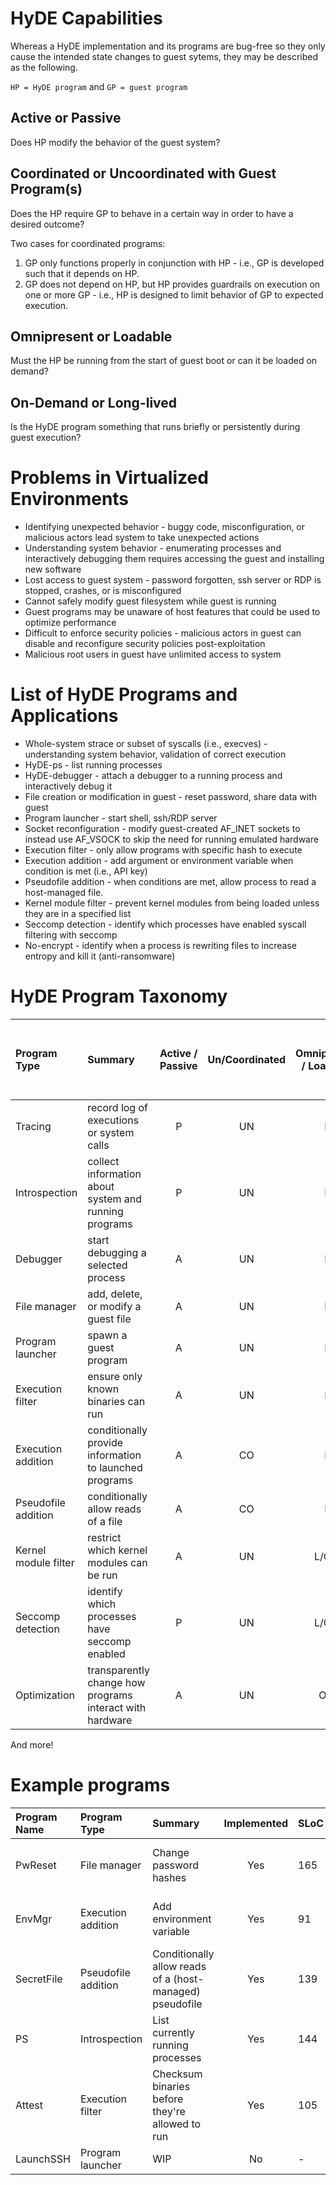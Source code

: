 # HyDE Capabilities


Whereas a HyDE implementation and its programs are bug-free so they only cause the intended state changes to guest sytems, they may be described as the following.

`HP = HyDE program` and `GP = guest program`

## Active or Passive
Does HP modify the behavior of the guest system?

## Coordinated or Uncoordinated with Guest Program(s)
Does the HP require GP to behave in a certain way in order to have a desired outcome?

Two cases for coordinated programs:
1) GP only functions properly in conjunction with HP - i.e., GP is developed such that it depends on HP.
2) GP does not depend on HP, but HP provides guardrails on execution on one or more GP - i.e., HP is designed to limit behavior of GP to expected execution.

## Omnipresent or Loadable
Must the HP be running from the start of guest boot or can it be loaded on demand?

## On-Demand or Long-lived
Is the HyDE program something that runs briefly or persistently during guest execution?

# Problems in Virtualized Environments
* Identifying unexpected behavior - buggy code, misconfiguration, or malicious actors lead system to take unexpected actions
* Understanding system behavior - enumerating processes and interactively debugging them requires accessing the guest and installing new software
* Lost access to guest system - password forgotten, ssh server or RDP is stopped, crashes, or is misconfigured
* Cannot safely modify guest filesystem while guest is running
* Guest programs may be unaware of host features that could be used to optimize performance
* Difficult to enforce security policies - malicious actors in guest can disable and reconfigure security policies post-exploitation
* Malicious root users in guest have unlimited access to system

# List of HyDE Programs and Applications

* Whole-system strace or subset of syscalls (i.e., execves) - understanding system behavior, validation of correct execution
* HyDE-ps - list running processes
* HyDE-debugger - attach a debugger to a running process and interactively debug it
* File creation or modification in guest - reset password, share data with guest
* Program launcher - start shell, ssh/RDP server
* Socket reconfiguration - modify guest-created AF_INET sockets to instead use AF_VSOCK to skip the need for running emulated hardware
* Execution filter - only allow programs with specific hash to execute
* Execution addition - add argument or environment variable when condition is met (i.e., API key)
* Pseudofile addition - when conditions are met, allow process to read a host-managed file.
* Kernel module filter - prevent kernel modules from being loaded unless they are in a specified list
* Seccomp detection - identify which processes have enabled syscall filtering with seccomp
* No-encrypt - identify when a process is rewriting files to increase entropy and kill it (anti-ransomware)

# HyDE Program Taxonomy

| Program Type | Summary | **A**ctive / **P**assive | **Un**/**Co**ordinated | **Om**nipresent / **Lo**adable | On-Demand (**OD**) / Long-Lived (**LL**) |
| :---         | :---     | :---:           | :---:          | :---:                  | :----:                 |
| Tracing | record log of executions or system calls | P | UN | L | LL |
| Introspection | collect information about system and running programs  | P | UN | L | OD |
| Debugger | start debugging a selected process | A| UN| L| OD |
| File manager | add, delete, or modify a guest file | A| UN| L| OD |
| Program launcher | spawn a guest program | A| UN| L| OD |
| Execution filter | ensure only known binaries can run | A| UN| L| LL |
| Execution addition | conditionally provide information to launched programs | A| CO| L| LL |
| Pseudofile addition | conditionally allow reads of a file | A| CO| L| LL |
| Kernel module filter | restrict which kernel modules can be run | A| UN| L/OM| LL |
| Seccomp detection | identify which processes have seccomp enabled | P| UN| L/OM| LL |
| Optimization | transparently change how programs interact with hardware | A| UN| OM| LL |

And more!


# Example programs
| Program Name | Program Type | Summary | Implemented | SLoC | Test status |
| :----        | :---         | :---    | :---:       | :--- | :---:       |
| PwReset      | File manager | Change password hashes  | Yes | 165 | works on ubuntu 18.04
| EnvMgr       | Execution addition | Add environment variable | Yes | 91 | works on ubuntu 18.04
| SecretFile   | Pseudofile addition | Conditionally allow reads of a (host-managed) pseudofile | Yes |  139 | works on ubuntu 18.04
| PS           | Introspection | List currently running processes | Yes |  144 | works on ubuntu 18.04
| Attest       | Execution filter | Checksum binaries before they're allowed to run | Yes |  105 | works on ubuntu 18.04
| LaunchSSH    | Program launcher | WIP | No | - | -